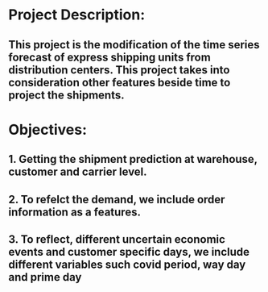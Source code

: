 
# Project Description:
 ## This project is the modification of the time series forecast of express shipping units from distribution centers. This project takes into consideration other features beside time to project the shipments.
# Objectives:
 ## 1. Getting the shipment prediction at warehouse, customer and carrier level. 
 ## 2. To refelct the demand, we include order information as a features.
 ## 3. To reflect, different uncertain economic events and customer specific days, we include different variables such covid period, way day and prime day
